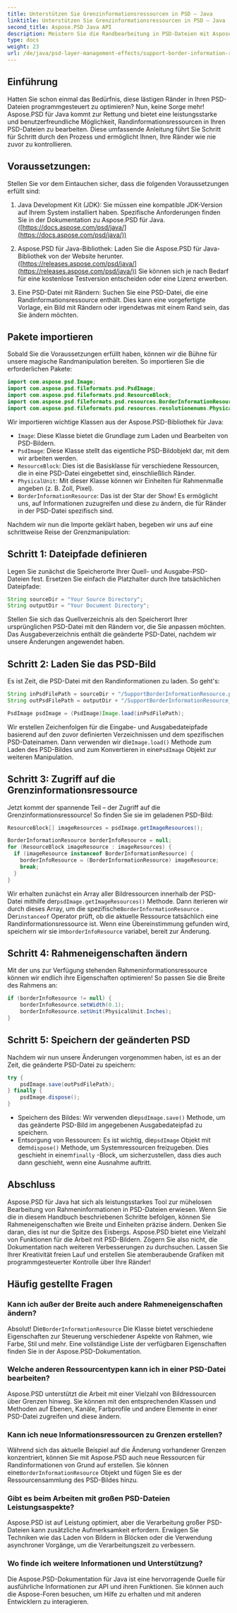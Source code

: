 ```yaml
---
title: Unterstützen Sie Grenzinformationsressourcen in PSD – Java
linktitle: Unterstützen Sie Grenzinformationsressourcen in PSD – Java
second_title: Aspose.PSD Java API
description: Meistern Sie die Randbearbeitung in PSD-Dateien mit Aspose.PSD für Java. Lernen Sie, Randbreite, Einheiten und mehr in leicht verständlichen Schritten zu ändern. Verbessern Sie Ihre PSD-Designs programmgesteuert.
type: docs
weight: 23
url: /de/java/psd-layer-management-effects/support-border-information-resource-psd/
---
```

## Einführung

Hatten Sie schon einmal das Bedürfnis, diese lästigen Ränder in Ihren PSD-Dateien programmgesteuert zu optimieren? Nun, keine Sorge mehr! Aspose.PSD für Java kommt zur Rettung und bietet eine leistungsstarke und benutzerfreundliche Möglichkeit, Randinformationsressourcen in Ihren PSD-Dateien zu bearbeiten. Diese umfassende Anleitung führt Sie Schritt für Schritt durch den Prozess und ermöglicht Ihnen, Ihre Ränder wie nie zuvor zu kontrollieren.

## Voraussetzungen:

Stellen Sie vor dem Eintauchen sicher, dass die folgenden Voraussetzungen erfüllt sind:

1. Java Development Kit (JDK): Sie müssen eine kompatible JDK-Version auf Ihrem System installiert haben. Spezifische Anforderungen finden Sie in der Dokumentation zu Aspose.PSD für Java. ([https://docs.aspose.com/psd/java/](https://docs.aspose.com/psd/java/))

2. Aspose.PSD für Java-Bibliothek: Laden Sie die Aspose.PSD für Java-Bibliothek von der Website herunter. ([https://releases.aspose.com/psd/java/](https://releases.aspose.com/psd/java/)) Sie können sich je nach Bedarf für eine kostenlose Testversion entscheiden oder eine Lizenz erwerben.

3. Eine PSD-Datei mit Rändern: Suchen Sie eine PSD-Datei, die eine Randinformationsressource enthält. Dies kann eine vorgefertigte Vorlage, ein Bild mit Rändern oder irgendetwas mit einem Rand sein, das Sie ändern möchten.

## Pakete importieren

Sobald Sie die Voraussetzungen erfüllt haben, können wir die Bühne für unsere magische Randmanipulation bereiten. So importieren Sie die erforderlichen Pakete:

```java
import com.aspose.psd.Image;
import com.aspose.psd.fileformats.psd.PsdImage;
import com.aspose.psd.fileformats.psd.ResourceBlock;
import com.aspose.psd.fileformats.psd.resources.BorderInformationResource;
import com.aspose.psd.fileformats.psd.resources.resolutionenums.PhysicalUnit;
```

Wir importieren wichtige Klassen aus der Aspose.PSD-Bibliothek für Java:

- `Image`: Diese Klasse bietet die Grundlage zum Laden und Bearbeiten von PSD-Bildern.
- `PsdImage`: Diese Klasse stellt das eigentliche PSD-Bildobjekt dar, mit dem wir arbeiten werden.
- `ResourceBlock`: Dies ist die Basisklasse für verschiedene Ressourcen, die in eine PSD-Datei eingebettet sind, einschließlich Ränder.
- `PhysicalUnit`: Mit dieser Klasse können wir Einheiten für Rahmenmaße angeben (z. B. Zoll, Pixel).
- `BorderInformationResource`: Das ist der Star der Show! Es ermöglicht uns, auf Informationen zuzugreifen und diese zu ändern, die für Ränder in der PSD-Datei spezifisch sind.

Nachdem wir nun die Importe geklärt haben, begeben wir uns auf eine schrittweise Reise der Grenzmanipulation:

## Schritt 1: Dateipfade definieren

Legen Sie zunächst die Speicherorte Ihrer Quell- und Ausgabe-PSD-Dateien fest. Ersetzen Sie einfach die Platzhalter durch Ihre tatsächlichen Dateipfade:

```java
String sourceDir = "Your Source Directory";
String outputDir = "Your Document Directory";
```

Stellen Sie sich das Quellverzeichnis als den Speicherort Ihrer ursprünglichen PSD-Datei mit den Rändern vor, die Sie anpassen möchten. Das Ausgabeverzeichnis enthält die geänderte PSD-Datei, nachdem wir unsere Änderungen angewendet haben.

## Schritt 2: Laden Sie das PSD-Bild

Es ist Zeit, die PSD-Datei mit den Randinformationen zu laden. So geht's:

```java
String inPsdFilePath = sourceDir + "/SupportBorderInformationResource.psd";
String outPsdFilePath = outputDir + "/SupportBorderInformationResource_output.psd";

PsdImage psdImage = (PsdImage)Image.load(inPsdFilePath);
```

 Wir erstellen Zeichenfolgen für die Eingabe- und Ausgabedateipfade basierend auf den zuvor definierten Verzeichnissen und dem spezifischen PSD-Dateinamen. Dann verwenden wir die`Image.load()` Methode zum Laden des PSD-Bildes und zum Konvertieren in eine`PsdImage` Objekt zur weiteren Manipulation.

## Schritt 3: Zugriff auf die Grenzinformationsressource

Jetzt kommt der spannende Teil – der Zugriff auf die Grenzinformationsressource! So finden Sie sie im geladenen PSD-Bild:

```java
ResourceBlock[] imageResources = psdImage.getImageResources();

BorderInformationResource borderInfoResource = null;
for (ResourceBlock imageResource : imageResources) {
  if (imageResource instanceof BorderInformationResource) {
    borderInfoResource = (BorderInformationResource) imageResource;
    break;
  }
}
```

Wir erhalten zunächst ein Array aller Bildressourcen innerhalb der PSD-Datei mithilfe der`psdImage.getImageResources()` Methode. Dann iterieren wir durch dieses Array, um die spezifische`BorderInformationResource` . Der`instanceof` Operator prüft, ob die aktuelle Ressource tatsächlich eine Randinformationsressource ist. Wenn eine Übereinstimmung gefunden wird, speichern wir sie im`borderInfoResource` variabel, bereit zur Änderung.

## Schritt 4: Rahmeneigenschaften ändern

Mit der uns zur Verfügung stehenden Rahmeninformationsressource können wir endlich ihre Eigenschaften optimieren! So passen Sie die Breite des Rahmens an:

```java
if (borderInfoResource != null) {
    borderInfoResource.setWidth(0.1);
    borderInfoResource.setUnit(PhysicalUnit.Inches);
}
```

## Schritt 5: Speichern der geänderten PSD

Nachdem wir nun unsere Änderungen vorgenommen haben, ist es an der Zeit, die geänderte PSD-Datei zu speichern:

```java
try {
    psdImage.save(outPsdFilePath);
} finally {
    psdImage.dispose();
}
```

-  Speichern des Bildes: Wir verwenden die`psdImage.save()` Methode, um das geänderte PSD-Bild im angegebenen Ausgabedateipfad zu speichern.
-  Entsorgung von Ressourcen: Es ist wichtig, die`psdImage` Objekt mit dem`dispose()` Methode, um Systemressourcen freizugeben. Dies geschieht in einem`finally` -Block, um sicherzustellen, dass dies auch dann geschieht, wenn eine Ausnahme auftritt.

## Abschluss

Aspose.PSD für Java hat sich als leistungsstarkes Tool zur mühelosen Bearbeitung von Rahmeninformationen in PSD-Dateien erwiesen. Wenn Sie die in diesem Handbuch beschriebenen Schritte befolgen, können Sie Rahmeneigenschaften wie Breite und Einheiten präzise ändern. Denken Sie daran, dies ist nur die Spitze des Eisbergs. Aspose.PSD bietet eine Vielzahl von Funktionen für die Arbeit mit PSD-Bildern. Zögern Sie also nicht, die Dokumentation nach weiteren Verbesserungen zu durchsuchen. Lassen Sie Ihrer Kreativität freien Lauf und erstellen Sie atemberaubende Grafiken mit programmgesteuerter Kontrolle über Ihre Ränder! 

## Häufig gestellte Fragen

### Kann ich außer der Breite auch andere Rahmeneigenschaften ändern?

 Absolut! Die`BorderInformationResource` Die Klasse bietet verschiedene Eigenschaften zur Steuerung verschiedener Aspekte von Rahmen, wie Farbe, Stil und mehr. Eine vollständige Liste der verfügbaren Eigenschaften finden Sie in der Aspose.PSD-Dokumentation.

### Welche anderen Ressourcentypen kann ich in einer PSD-Datei bearbeiten?

Aspose.PSD unterstützt die Arbeit mit einer Vielzahl von Bildressourcen über Grenzen hinweg. Sie können mit den entsprechenden Klassen und Methoden auf Ebenen, Kanäle, Farbprofile und andere Elemente in einer PSD-Datei zugreifen und diese ändern.

### Kann ich neue Informationsressourcen zu Grenzen erstellen?

 Während sich das aktuelle Beispiel auf die Änderung vorhandener Grenzen konzentriert, können Sie mit Aspose.PSD auch neue Ressourcen für Randinformationen von Grund auf erstellen. Sie können eine`BorderInformationResource` Objekt und fügen Sie es der Ressourcensammlung des PSD-Bildes hinzu.

### Gibt es beim Arbeiten mit großen PSD-Dateien Leistungsaspekte?

Aspose.PSD ist auf Leistung optimiert, aber die Verarbeitung großer PSD-Dateien kann zusätzliche Aufmerksamkeit erfordern. Erwägen Sie Techniken wie das Laden von Bildern in Blöcken oder die Verwendung asynchroner Vorgänge, um die Verarbeitungszeit zu verbessern.

### Wo finde ich weitere Informationen und Unterstützung?

Die Aspose.PSD-Dokumentation für Java ist eine hervorragende Quelle für ausführliche Informationen zur API und ihren Funktionen. Sie können auch die Aspose-Foren besuchen, um Hilfe zu erhalten und mit anderen Entwicklern zu interagieren. 